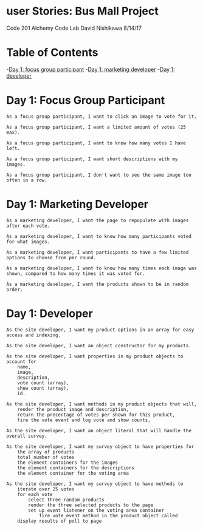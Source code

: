 # user Stories: Bus Mall Project

Code 201
Alchemy Code Lab
David Nishikawa
8/14/17


# Table of Contents

-[Day 1: focus group participant](#day-1:-Focus-Group-Participant)
-[Day 1: marketing developer](#day-1:-Marketing-Developer)
-[Day 1: developer](#day-1:-Developer)



# Day 1: Focus Group Participant

    As a focus group participant, I want to click an image to vote for it.

    As a focus group participant, I want a limited amount of votes (25 max).

    As a focus group participant, I want to know how many votes I have left.

    As a focus group participant, I want short descriptions with my images.
    
    As a focus group participant, I don't want to see the same image too often in a row.


# Day 1: Marketing Developer

    As a marketing developer, I want the page to repopulate with images after each vote.

    As a marketing developer, I want to know how many participants voted for what images.

    As a marketing developer, I want participants to have a few limited options to choose from per round.

    As a marketing developer, I want to know how many times each image was shown, compared to how many times it was voted for.
    
    As a marketing developer, I want the products shown to be in random order.
    
# Day 1: Developer

    As the site developer, I want my product options in an array for easy access and indexing.

    As the site developer, I want an object constructor for my products.

    As the site developer, I want properties in my product objects to account for
        name,
        image, 
        description, 
        vote count (array), 
        show count (array), 
        id.

    As the site developer, I want methods in my product objects that will, 
        render the product image and description,
        return the precentage of votes per shown for this product,
        fire the vote event and log vote and show counts,

    As the site developer, I want an object literal that will handle the overall survey.

    As the site developer, I want my survey object to have properties for
        the array of products
        total number of votes
        the element containers for the images
        the element containers for the descriptions
        the element container for the voting area

    As the site developer, I want my survey object to have methods to
        iterate over 25 votes
        for each vote
            select three random products
            render the three selected products to the page
            set up event listener on the voting area container
                fire vote event method in the product object called
        display results of poll to page



    
